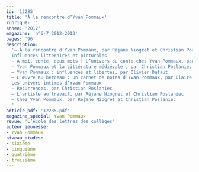 ```yaml
---
id: '12285'
title: 'À la rencontre d’Yvan Pommaux'
rubrique: ''
annee: '2012'
magazine: 'n°6-7 2012-2013'
pages: '96'
description: 
  '– À la rencontre d’Yvan Pommaux, par Réjane Niogret et Christian Poslaniec
  Influences littéraires et picturales
  – À moi, conte, deux mots ! L’univers du conte chez Yvan Pommaux, par Réjane Niogret et Christian Poslaniec
  – Yvan Pommaux et la Littérature médiévale , par Christian Poslaniec
  – Yvan Pommaux : influences et libertés, par Olivier Dufaut
  – L’œuvre au berceau : un carnet de notes d’Yvan Pommaux, par Claire Doquet
  Les univers intimes d’Yvan Pommaux
  – Récurrences, par Christian Poslaniec
  – L’artiste au travail, par Réjane Niogret et Christian Poslaniec
  – Chez Yvan Pommaux, par Réjane Niogret et Christian Poslaniec
  '
article_pdf: '12285.pdf'
magazine_special: Yvan Pommaux
revue: 'L’école des lettres des collèges'
auteur_jeunesse:
- Yvan Pommaux
niveau_etudes:
- sixième
- cinquième
- quatrième
- troisième
---
```

